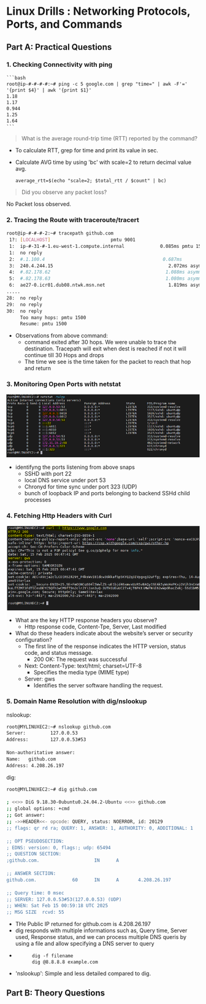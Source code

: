 # Linux Drills : Networking Protocols, Ports, and Commands

## Part A: Practical Questions


### 1. Checking Connectivity with ping
    
    ```bash
    root@ip-#-#-#-#:~# ping -c 5 google.com | grep "time=" | awk -F'=' '{print $4}' | awk '{print $1}'
    1.18
    1.17
    0.944
    1.25
    1.64
    ```
> What is the average round-trip time (RTT) reported by the command?

* To calculate RTT, grep for time and print its value in sec.
* Calculate AVG time by using 'bc' with scale=2 to return decimal value avg.
  
      average_rtt=$(echo "scale=2; $total_rtt / $count" | bc)


>Did you observe any packet loss?

No Packet loss observed.

### 2. Tracing the Route with traceroute/tracert

``` bash
root@ip-#-#-#-2:~# tracepath github.com
 1?: [LOCALHOST]                      pmtu 9001
 1:  ip-#-31-#-1.eu-west-1.compute.internal             0.085ms pmtu 1500
 1:  no reply
 2:  #.1.100.4                                           0.687ms
 3:  240.4.244.15                                          2.072ms asymm  5
 4:  #.82.178.62                                          1.088ms asymm  7
 5:  #.82.178.63                                          1.080ms asymm  7
 6:  ae27-0.icr01.dub08.ntwk.msn.net                       1.819ms asymm  7
.....
28:  no reply
29:  no reply
30:  no reply
     Too many hops: pmtu 1500
     Resume: pmtu 1500
```

* Observations from above command:
  *  command exited after 30 hops. We were unable to trace the destination. Tracepath will exit when dest is reached if not it will continue till 30 Hops and drops
  *  The time we see is the time taken for the packet to reach that hop and return

### 3. Monitoring Open Ports with netstat

![alt text](Netstat.PNG)

* identifyng the ports listening from above snaps
  * SSHD with port 22
  * local DNS service under port 53
  * Chronyd for time sync under port 323 (UDP)
  * bunch of loopback IP and ports belonging to backend SSHd child processes

### 4. Fetching Http Headers with Curl

![alt text](CURL.PNG)

* What are the key HTTP response headers you observe?
  * Http response code, Content-Tpe, Server, Last modified 
* What do these headers indicate about the website’s server or security configuration?
  * The first line of the response indicates the HTTP version, status code, and status message.
    * 200 OK: The request was successful
  * Next: Content-Type: text/html; charset=UTF-8
    *  Specifies the media type (MIME type) 
   *  Server: gws
      *  Identifies the server software handling the request.
### 5.  Domain Name Resolution with dig/nslookup

nslookup:
```bash
root@MYLINUXEC2:~# nslookup github.com
Server:         127.0.0.53
Address:        127.0.0.53#53

Non-authoritative answer:
Name:   github.com
Address: 4.208.26.197

```

dig: 
```bash
root@MYLINUXEC2:~# dig github.com

; <<>> DiG 9.18.30-0ubuntu0.24.04.2-Ubuntu <<>> github.com
;; global options: +cmd
;; Got answer:
;; ->>HEADER<<- opcode: QUERY, status: NOERROR, id: 20129
;; flags: qr rd ra; QUERY: 1, ANSWER: 1, AUTHORITY: 0, ADDITIONAL: 1

;; OPT PSEUDOSECTION:
; EDNS: version: 0, flags:; udp: 65494
;; QUESTION SECTION:
;github.com.                    IN      A

;; ANSWER SECTION:
github.com.             60      IN      A       4.208.26.197

;; Query time: 0 msec
;; SERVER: 127.0.0.53#53(127.0.0.53) (UDP)
;; WHEN: Sat Feb 15 00:59:18 UTC 2025
;; MSG SIZE  rcvd: 55

```

* THe Public IP returned for github.com is 4.208.26.197
* dig responds with multiple informations such as, Query time, Server used, Response status, and we can process multiple DNS queris by using a file and allow specifying a DNS server to query
* 
            dig -f filename
            dig @8.8.8.8 example.com
* 'nslookup': Simple and less detailed compared to dig.

## Part B: Theory Questions

